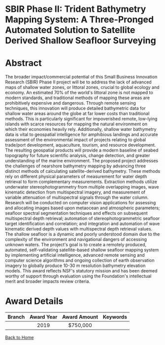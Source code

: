 
SBIR Phase II: Trident Bathymetry Mapping System: A Three-Pronged Automated Solution to Satellite Derived Shallow Seafloor Surveying
====================================================================================================================================

# Abstract


The broader impact/commercial potential of this Small Business Innovation Research (SBIR) Phase II project will be to address the lack of advanced maps of shallow water zones, or littoral zones, crucial to global ecology and economy. An estimated 70% of the world's littoral zone is not mapped to modern standards, and traditional methods of mapping these areas are prohibitively expensive and dangerous. Through remote sensing techniques, this innovation will produce detailed bathymetric data for shallow water areas around the globe at far lower costs than traditional methods. This is particularly significant for impoverished remote, low-lying islands with scarce resources for mapping the natural environment on which their economies heavily rely. Additionally, shallow water bathymetry data is vital to geospatial intelligence for amphibious landings and accurate assessment of the environmental impact of projects relating to global trade/port development, aquaculture, tourism, and resource development. The resulting geospatial products will provide a modern baseline of seabed topography for future scientific analysis, change detection, and greater understanding of the marine environment. The proposed project addresses the challenges of nearshore bathymetry mapping by advancing three distinct methods of calculating satellite-derived bathymetry. These methods rely on different physical parameters of measurement for water depth retrieval to form complementary measurements. Extraction methods utilize underwater stereophotogrammetry from multiple overlapping images, wave kinematic detection from multispectral imagery, and measurement of variable attenuation of multispectral signals through the water column. Research will be conducted on computer vision applications for assessing and allocating images based upon metaocean and atmospheric parameters; seafloor spectral segmentation techniques and effects on subsequent multispectral depth retrieval; automation of stereophotogrammetric seafloor target identification and correlation; and integration and automation of wave kinematic derived depth values with multispectral depth retrieval values. The shallow seafloor is a dynamic and poorly understood domain due to the complexity of the environment and navigational dangers of accessing unknown waters. The project's goal is to create a remotely produced, automated, self-validating satellite-based shallow seafloor mapping system by implementing artificial intelligence, advanced remote sensing and computer science algorithms and ongoing collection of earth observation imagery to globally produce 10-30 m resolution bathymetry elevation models. This award reflects NSF's statutory mission and has been deemed worthy of support through evaluation using the Foundation's intellectual merit and broader impacts review criteria.  

# Award Details

|Branch|Award Year|Award Amount|Keywords|
| :---: | :---: | :---: | :---: |
||2019|$750,000||
  
  


[Back to Home](https://github.com/chrischow/dod_sbir_awards#512)